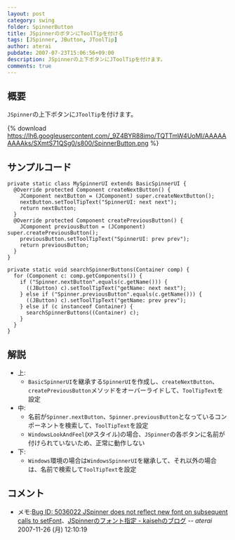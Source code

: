 ```yaml
---
layout: post
category: swing
folder: SpinnerButton
title: JSpinnerのボタンにToolTipを付ける
tags: [JSpinner, JButton, JToolTip]
author: aterai
pubdate: 2007-07-23T15:06:56+09:00
description: JSpinnerの上下ボタンにJToolTipを付けます。
comments: true
---
```

## 概要
`JSpinner`の上下ボタンに`JToolTip`を付けます。

{% download https://lh6.googleusercontent.com/_9Z4BYR88imo/TQTTmW4UoMI/AAAAAAAAAks/SXmtS71QSg0/s800/SpinnerButton.png %}

## サンプルコード
<pre class="prettyprint"><code>private static class MySpinnerUI extends BasicSpinnerUI {
  @Override protected Component createNextButton() {
    JComponent nextButton = (JComponent) super.createNextButton();
    nextButton.setToolTipText("SpinnerUI: next next");
    return nextButton;
  }
  @Override protected Component createPreviousButton() {
    JComponent previousButton = (JComponent) super.createPreviousButton();
    previousButton.setToolTipText("SpinnerUI: prev prev");
    return previousButton;
  }
}
</code></pre>
<pre class="prettyprint"><code>private static void searchSpinnerButtons(Container comp) {
  for (Component c: comp.getComponents()) {
    if ("Spinner.nextButton".equals(c.getName())) {
      ((JButton) c).setToolTipText("getName: next next");
    } else if ("Spinner.previousButton".equals(c.getName())) {
      ((JButton) c).setToolTipText("getName: prev prev");
    } else if (c instanceof Container) {
      searchSpinnerButtons((Container) c);
    }
  }
}
</code></pre>

## 解説
- 上:
    - `BasicSpinnerUI`を継承する`SpinnerUI`を作成し、`createNextButton`、`createPreviousButton`メソッドをオーバーライドして、`ToolTipText`を設定
- 中:
    - 名前が`Spinner.nextButton`、`Spinner.previousButton`となっているコンポーネントを検索して、`ToolTipText`を設定
    - `WindowsLookAndFeel`(`XP`スタイル)の場合、`JSpinner`の各ボタンに名前が付けられていないため、正常に動作しない
- 下:
    - `Windows`環境の場合は`WindowsSpinnerUI`を継承して、それ以外の場合は、名前で検索して`ToolTipText`を設定

<!-- dummy comment line for breaking list -->

## コメント
- メモ:[Bug ID: 5036022 JSpinner does not reflect new font on subsequent calls to setFont](http://bugs.java.com/bugdatabase/view_bug.do?bug_id=5036022)、[JSpinnerのフォント指定 - kaisehのブログ](http://d.hatena.ne.jp/kaiseh/20071120/1195560201) -- *aterai* 2007-11-26 (月) 12:10:19

<!-- dummy comment line for breaking list -->
